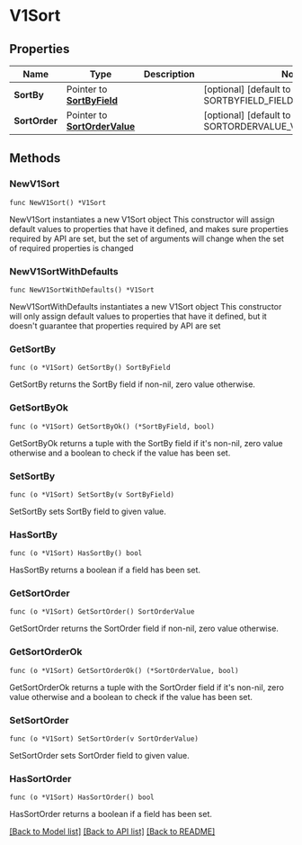 # V1Sort

## Properties

Name | Type | Description | Notes
------------ | ------------- | ------------- | -------------
**SortBy** | Pointer to [**SortByField**](SortByField.md) |  | [optional] [default to SORTBYFIELD_FIELD_UNSPECIFIED]
**SortOrder** | Pointer to [**SortOrderValue**](SortOrderValue.md) |  | [optional] [default to SORTORDERVALUE_VALUE_UNSPECIFIED]

## Methods

### NewV1Sort

`func NewV1Sort() *V1Sort`

NewV1Sort instantiates a new V1Sort object
This constructor will assign default values to properties that have it defined,
and makes sure properties required by API are set, but the set of arguments
will change when the set of required properties is changed

### NewV1SortWithDefaults

`func NewV1SortWithDefaults() *V1Sort`

NewV1SortWithDefaults instantiates a new V1Sort object
This constructor will only assign default values to properties that have it defined,
but it doesn't guarantee that properties required by API are set

### GetSortBy

`func (o *V1Sort) GetSortBy() SortByField`

GetSortBy returns the SortBy field if non-nil, zero value otherwise.

### GetSortByOk

`func (o *V1Sort) GetSortByOk() (*SortByField, bool)`

GetSortByOk returns a tuple with the SortBy field if it's non-nil, zero value otherwise
and a boolean to check if the value has been set.

### SetSortBy

`func (o *V1Sort) SetSortBy(v SortByField)`

SetSortBy sets SortBy field to given value.

### HasSortBy

`func (o *V1Sort) HasSortBy() bool`

HasSortBy returns a boolean if a field has been set.

### GetSortOrder

`func (o *V1Sort) GetSortOrder() SortOrderValue`

GetSortOrder returns the SortOrder field if non-nil, zero value otherwise.

### GetSortOrderOk

`func (o *V1Sort) GetSortOrderOk() (*SortOrderValue, bool)`

GetSortOrderOk returns a tuple with the SortOrder field if it's non-nil, zero value otherwise
and a boolean to check if the value has been set.

### SetSortOrder

`func (o *V1Sort) SetSortOrder(v SortOrderValue)`

SetSortOrder sets SortOrder field to given value.

### HasSortOrder

`func (o *V1Sort) HasSortOrder() bool`

HasSortOrder returns a boolean if a field has been set.


[[Back to Model list]](../README.md#documentation-for-models) [[Back to API list]](../README.md#documentation-for-api-endpoints) [[Back to README]](../README.md)


